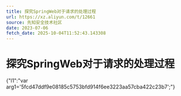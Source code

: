 ```yaml
---
title: 探究SpringWeb对于请求的处理过程
url: https://xz.aliyun.com/t/12661
source: 先知安全技术社区
date: 2023-07-06
fetch_date: 2025-10-04T11:52:43.143308
---
```


# 探究SpringWeb对于请求的处理过程

{"l1":"var arg1='5fcd47ddf9e08185c5753bfd914f6ee3223aa57cba422c23b7';"}